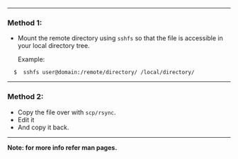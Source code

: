 
---
### Method 1:
 - Mount the remote directory using `sshfs` so that the file is accessible in your local directory tree.

   Example:

```
  $  sshfs user@domain:/remote/directory/ /local/directory/
```
---
### Method 2:
 - Copy the file over with `scp/rsync`.
 - Edit it
 - And copy it back.
---

 **Note: for more info refer man pages.**
